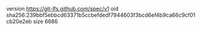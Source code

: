 version https://git-lfs.github.com/spec/v1
oid sha256:239bbf5ebbcd63371b5ccbefdedf7944603f3bcd6ef4b9ca66c9cf01cb20e2eb
size 6686

